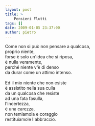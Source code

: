 ```yaml
---
layout: post
title: >
    Pensieri Flutti
tags: []
date: 2009-01-05 23:37:00
author: pietro
---
```

Come non si può non pensare a qualcosa,<br/>proprio niente,<br/>forse è solo un'idea che si riposa,<br/>è nulla veramente,<br/>perché niente v'è di denso<br/>da durar come un attimo intenso.<br/><br/>Ed il mio niente che non esiste<br/>è assistito nella sua culla<br/>da un qualcosa che resiste<br/>ad una fata fasulla,<br/>l'incertezza,<br/>è una carezza,<br/>non temiamola e coraggio<br/>restituiamole l'abbraccio.
